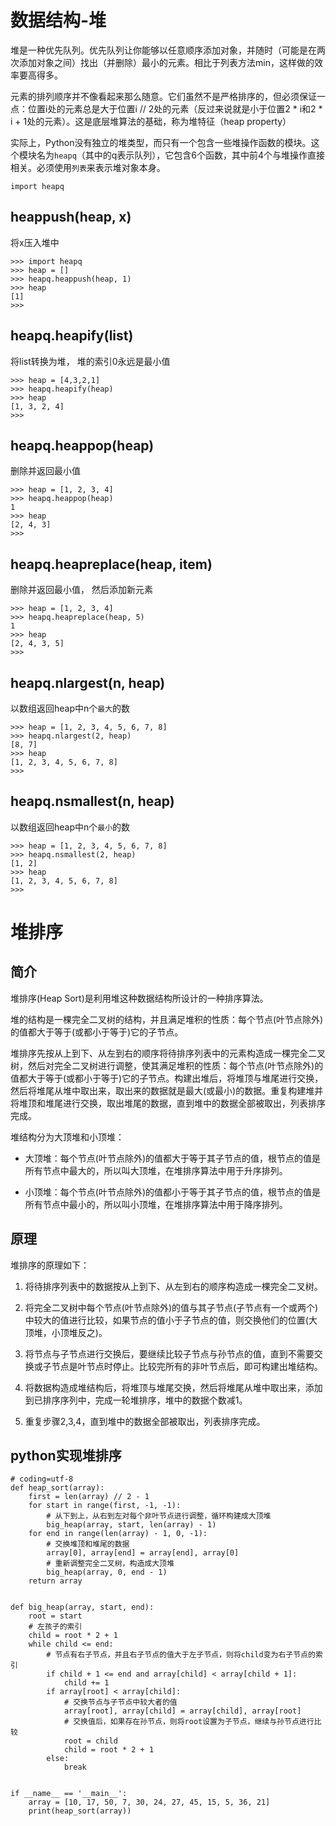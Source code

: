 # 数据结构-堆

堆是一种优先队列。优先队列让你能够以任意顺序添加对象，并随时（可能是在两次添加对象之间）找出（并删除）最小的元素。相比于列表方法min，这样做的效率要高得多。

元素的排列顺序并不像看起来那么随意。它们虽然不是严格排序的，但必须保证一点：位置i处的元素总是大于位置i // 2处的元素（反过来说就是小于位置2 * i和2 * i + 1处的元素）。这是底层堆算法的基础，称为堆特征（heap property）

实际上，Python没有独立的堆类型，而只有一个包含一些堆操作函数的模块。这个模块名为`heapq`（其中的q表示队列），它包含6个函数，其中前4个与堆操作直接相关。必须使用`列表`来表示堆对象本身。
```
import heapq
```


## heappush(heap, x)     

将x压入堆中
```
>>> import heapq
>>> heap = []
>>> heapq.heappush(heap, 1)
>>> heap
[1]
>>>
```

## heapq.heapify(list)
将list转换为堆， 堆的索引0永远是最小值
```
>>> heap = [4,3,2,1]
>>> heapq.heapify(heap)
>>> heap
[1, 3, 2, 4]
>>>
```

## heapq.heappop(heap)
删除并返回最小值
```
>>> heap = [1, 2, 3, 4]
>>> heapq.heappop(heap)
1
>>> heap
[2, 4, 3]
>>>
```

## heapq.heapreplace(heap, item)
删除并返回最小值， 然后添加新元素
```
>>> heap = [1, 2, 3, 4]
>>> heapq.heapreplace(heap, 5)
1
>>> heap
[2, 4, 3, 5]
>>>
```

## heapq.nlargest(n, heap)
以数组返回heap中n个`最大`的数
```
>>> heap = [1, 2, 3, 4, 5, 6, 7, 8]
>>> heapq.nlargest(2, heap)
[8, 7]
>>> heap
[1, 2, 3, 4, 5, 6, 7, 8]
>>>
```

## heapq.nsmallest(n, heap)
以数组返回heap中n个`最小`的数
```
>>> heap = [1, 2, 3, 4, 5, 6, 7, 8]
>>> heapq.nsmallest(2, heap)
[1, 2]
>>> heap
[1, 2, 3, 4, 5, 6, 7, 8]
>>>
```


# 堆排序

## 简介
堆排序(Heap Sort)是利用堆这种数据结构所设计的一种排序算法。

堆的结构是一棵完全二叉树的结构，并且满足堆积的性质：每个节点(叶节点除外)的值都大于等于(或都小于等于)它的子节点。

堆排序先按从上到下、从左到右的顺序将待排序列表中的元素构造成一棵完全二叉树，然后对完全二叉树进行调整，使其满足堆积的性质：每个节点(叶节点除外)的值都大于等于(或都小于等于)它的子节点。构建出堆后，将堆顶与堆尾进行交换，然后将堆尾从堆中取出来，取出来的数据就是最大(或最小)的数据。重复构建堆并将堆顶和堆尾进行交换，取出堆尾的数据，直到堆中的数据全部被取出，列表排序完成。

堆结构分为大顶堆和小顶堆：

- 大顶堆：每个节点(叶节点除外)的值都大于等于其子节点的值，根节点的值是所有节点中最大的，所以叫大顶堆，在堆排序算法中用于升序排列。

- 小顶堆：每个节点(叶节点除外)的值都小于等于其子节点的值，根节点的值是所有节点中最小的，所以叫小顶堆，在堆排序算法中用于降序排列。


## 原理

堆排序的原理如下：

1. 将待排序列表中的数据按从上到下、从左到右的顺序构造成一棵完全二叉树。

2. 将完全二叉树中每个节点(叶节点除外)的值与其子节点(子节点有一个或两个)中较大的值进行比较，如果节点的值小于子节点的值，则交换他们的位置(大顶堆，小顶堆反之)。

3. 将节点与子节点进行交换后，要继续比较子节点与孙节点的值，直到不需要交换或子节点是叶节点时停止。比较完所有的非叶节点后，即可构建出堆结构。

4. 将数据构造成堆结构后，将堆顶与堆尾交换，然后将堆尾从堆中取出来，添加到已排序序列中，完成一轮堆排序，堆中的数据个数减1。

5. 重复步骤2,3,4，直到堆中的数据全部被取出，列表排序完成。


## python实现堆排序
```
# coding=utf-8
def heap_sort(array):
    first = len(array) // 2 - 1
    for start in range(first, -1, -1):
        # 从下到上，从右到左对每个非叶节点进行调整，循环构建成大顶堆
        big_heap(array, start, len(array) - 1)
    for end in range(len(array) - 1, 0, -1):
        # 交换堆顶和堆尾的数据
        array[0], array[end] = array[end], array[0]
        # 重新调整完全二叉树，构造成大顶堆
        big_heap(array, 0, end - 1)
    return array
 
 
def big_heap(array, start, end):
    root = start
    # 左孩子的索引
    child = root * 2 + 1
    while child <= end:
        # 节点有右子节点，并且右子节点的值大于左子节点，则将child变为右子节点的索引
        if child + 1 <= end and array[child] < array[child + 1]:
            child += 1
        if array[root] < array[child]:
            # 交换节点与子节点中较大者的值
            array[root], array[child] = array[child], array[root]
            # 交换值后，如果存在孙节点，则将root设置为子节点，继续与孙节点进行比较
            root = child
            child = root * 2 + 1
        else:
            break
 
 
if __name__ == '__main__':
    array = [10, 17, 50, 7, 30, 24, 27, 45, 15, 5, 36, 21]
    print(heap_sort(array))
```
